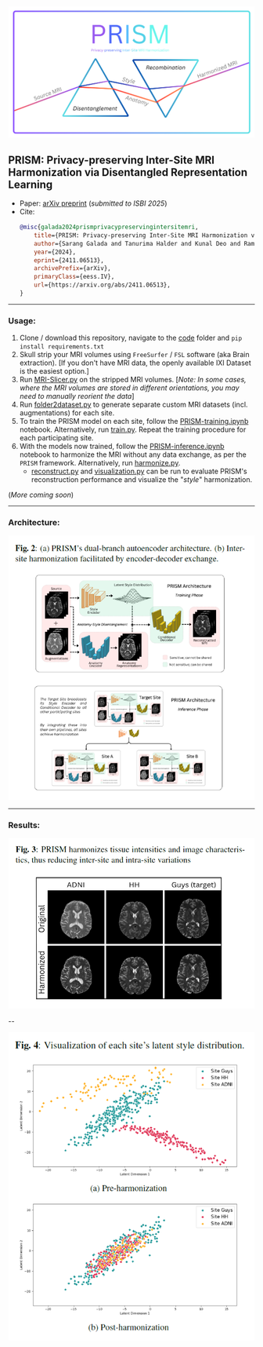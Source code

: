 <p align="center">
  <img src="img/PRISM_logo.png">
</p>

## PRISM: Privacy-preserving Inter-Site MRI Harmonization via Disentangled Representation Learning

- Paper: [arXiv preprint](https://arxiv.org/abs/2411.06513) (_submitted to ISBI 2025_)
- Cite:
  ```bibtex
  @misc{galada2024prismprivacypreservingintersitemri,
      title={PRISM: Privacy-preserving Inter-Site MRI Harmonization via Disentangled Representation Learning}, 
      author={Sarang Galada and Tanurima Halder and Kunal Deo and Ram P Krish and Kshitij Jadhav},
      year={2024},
      eprint={2411.06513},
      archivePrefix={arXiv},
      primaryClass={eess.IV},
      url={https://arxiv.org/abs/2411.06513},
  }
  ```
---

### Usage:

1. Clone / download this repository, navigate to the [code](code/) folder and `pip install requirements.txt`
2. Skull strip your MRI volumes using `FreeSurfer` / `FSL` software (aka Brain extraction). [If you don't have MRI data, the openly available IXI Dataset is the easiest option.]
3. Run [MRI-Slicer.py](code/preprocessing/MRI-Slicer.py) on the stripped MRI volumes. [_Note: In some cases, where the MRI volumes are stored in different orientations, you may need to manually reorient the data_]
4. Run [folder2dataset.py](code/preprocessing/folder2dataset.py) to generate separate custom MRI datasets (incl. augmentations) for each site.
5. To train the PRISM model on each site, follow the [PRISM-training.ipynb](code/demo-notebooks/PRISM-training.ipynb) notebook. Alternatively, run [train.py](code/train.py). Repeat the training procedure for each participating site.
6. With the models now trained, follow the [PRISM-inference.ipynb](code/demo-notebooks/PRISM-inference.ipynb) notebook to harmonize the MRI without any data exchange, as per the `PRISM` framework. Alternatively, run [harmonize.py](code/harmonize.py).
   - [reconstruct.py](code/reconstruct.py) and [visualization.py](code/visualization.py) can be run to evaluate PRISM's reconstruction performance and visualize the "_style_" harmonization.

(_More coming soon_)

---

### Architecture:
<p align="center">
  <img src="results/Fig2_PRISM-Architecture.png">
</p>

---

### Results:
<p align="center">
  <img src="results/Fig3_Harmonization-results.png">
</p>

--

<p align="center">
  <img src="results/Fig4_Latent-style-visualization.png">
</p>

